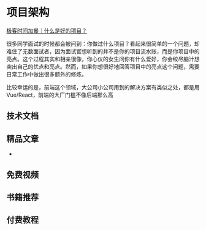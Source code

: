 # 项目架构
<!-- ['❌','✅','🔥','⭐'] -->


[极客时间加餐｜什么是好的项目？](https://time.geekbang.org/column/article/460565)

很多同学面试的时候都会被问到：你做过什么项目？看起来很简单的一个问题，却难住了无数面试者，因为面试官想听到的并不是你的项目流水账，而是你项目中的亮点。这个过程其实和相亲很像，你心仪的女生问你有什么爱好，你会绞尽脑汁想突出自己的优点和亮点。然而，如果你想很好地回答项目中的亮点这个问题，需要日常工作中做出很多额外的修炼。

比较幸运的是，前端这个领域，大公司小公司用到的解决方案有类似之处，都是用Vue/React，前端的大厂门槛不像后端那么高

<roadmap :data="[
  {title:'什么是好项目',download:true,x:400,y:20},
  { title:'项目的亮点', y:180,
    left:[
      ['开发效率'],
      ['项目稳定性'],
      ['性能'],
    ],right:[
      ['大数据量场景'],
      ['可维护性'],
    ]
  } ,
{ title:'开发', y:280,
    left:[
      ['dev-server'],
      ['mock',[
        ['假数据'],
        ['ts-接口类型']
      ]],
      ['hmr'],
      ['proxy',[
        ['代理测试接口']
      ]],
      ['测试',[0],[
        ['单测'],
        ['E2E'],
      ]],
    ],right:[
      ['规范',[-35],[
        ['Airbnb'],
        ['standard'],
      ]],
      ['js',[40],[
        ['webpack'],
        ['vite'],
        ['rollup'],
        ['babel'],
        ['esbuild'],
      ]],
      ['css',[120],[
        ['sass'],
        ['less'],
        ['postcss'],
      ]]
    ]
  } ,
  { title:'部署上线',
    y:280,
    left:[
      ['pm2'],
      ['github'],
      ['docker'],
      ['k8s'],
    ],
    right:[
      ['监控'],
      ['日志'],
      ['报警'],
      ['故障复现'],
    ]
  } ,
  { title:'团队开发效率',
  } 
]" />


## 技术文档
## 精品文章
* []()
## 免费视频

## 书籍推荐


## 付费教程
